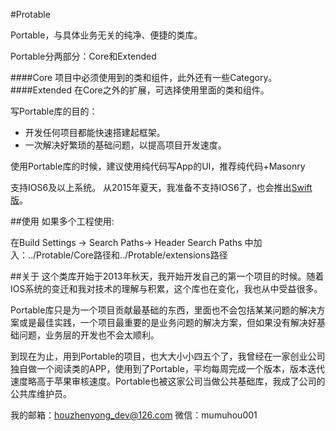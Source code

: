 #Protable

Portable，与具体业务无关的纯净、便捷的类库。

Portable分两部分：Core和Extended

####Core 
项目中必须使用到的类和组件，此外还有一些Category。
####Extended
在Core之外的扩展，可选择使用里面的类和组件。


写Portable库的目的：
* 开发任何项目都能快速搭建起框架。
* 一次解决好繁琐的基础问题，以提高项目开发速度。

使用Portable库的时候，建议使用纯代码写App的UI，推荐纯代码+Masonry

支持IOS6及以上系统。
从2015年夏天，我准备不支持IOS6了，也会推出[Swift版](https://github.com/zhenyonghou/Racer)。


##使用
如果多个工程使用:

在Build Settings -> Search Paths-> Header Search Paths 中加入：../Protable/Core路径和../Protable/extensions路径

##关于
这个类库开始于2013年秋天，我开始开发自己的第一个项目的时候。随着IOS系统的变迁和我对技术的理解与积累，这个库也在变化，我也从中受益很多。

Portable库只是为一个项目贡献最基础的东西，里面也不会包括某某问题的解决方案或是最佳实践，一个项目最重要的是业务问题的解决方案，但如果没有解决好基础问题，业务层的开发也不会太顺利。

到现在为止，用到Portable的项目，也大大小小四五个了，我曾经在一家创业公司独自做一个阅读类的APP，使用到了Portable，平均每周完成一个版本，版本迭代速度略高于苹果审核速度。Portable也被这家公司当做公共基础库，我成了公司的公共库维护员。


我的邮箱：houzhenyong_dev@126.com
微信：mumuhou001

